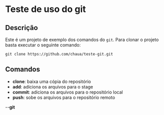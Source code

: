 # Teste de uso do git

## Descrição

Este é um projeto de exemplo dos comandos do `git`. Para clonar o projeto basta executar o seguinte comando:

```
git clone https://github.com/chaua/teste-git.git
```

## Comandos

- **clone**: baixa uma cópia do repositório
- **add**: adiciona os arquivos para o stage
- **commit**: adiciona os arquivos para o repositório local
- **push**: sobe os arquivos para o repositório remoto

--**git**
